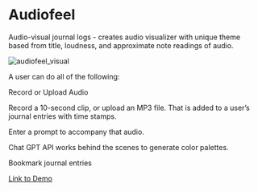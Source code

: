 # Audiofeel

Audio-visual journal logs - creates audio visualizer with unique theme based from title, loudness, and approximate note readings of audio.


![audiofeel_visual](https://github.com/ghobbs03/song_visualizer/assets/35367152/89aa4f77-ffd3-4155-bcd4-96d93130369e)

A user can do all of the following:

Record or Upload Audio

Record a 10-second clip, or upload an MP3 file. That is added to a user’s journal entries with time stamps.

Enter a prompt to accompany that audio.

Chat GPT API works behind the scenes to generate color palettes.

Bookmark journal entries

[Link to Demo](https://drive.google.com/file/d/1ze-LyNpez8CxH6UAGrW_qEPT4tVkicr2/view)
